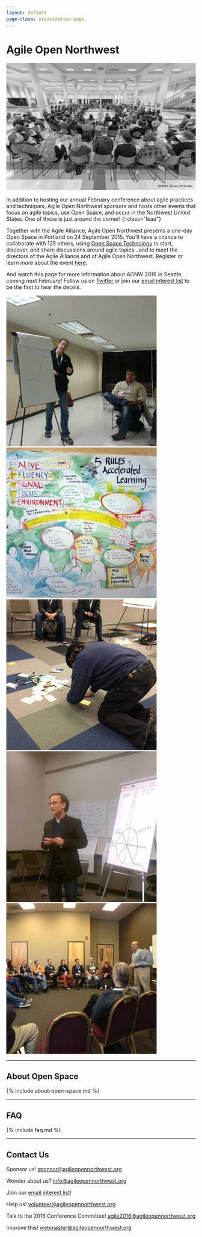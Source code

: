 ```yaml
---
layout: default
page-class: organization-page
---
```


<h1 id="about_us">Agile Open Northwest <small></small></h1>

<div class="banner homepage-banner">
  <img src="/img/circle.jpg" class="background"/>
  <div class="darken"></div>
  <div class="words">
<!-- 
    <div class="attention">NEXT EVENT <i>Make it yours!</i></div>
    <div class="location">Portland</div>
    <div class="date">February 11-13, 2015</div>
    <div>
        <a href="https://www.eventbrite.com/e/agile-open-northwest-2015-registration-13797256967" class="btn btn-primary">Register Now</a>
        <a href="/2015.html">View Event Details</a>

        <a href="https://www.eventbrite.com/e/agile-open-northwest-2015-registration-13797256967" class="btn btn-primary">Join the Waitlist</a>
        <a href=/2015.html>View Event Details</a>
    </div>
 -->
    <div class="attention"><i>Agile Alliance + Agile Open Northwest present</i></div>
    <div class="location">Portland One-Day Open Space</div>
    <div class="date">24 September 2015</div>
    <a href="http://agilealliance.org/programs/brewing-agile-or-just-wining-about-it/" class="btn btn-primary">Learn More and Register Now</a>
  </div>
  <div class="attribution">&copy; 2015 STEVEN SMITH</div>
</div>

<!--
Agile Open Northwest is an annual conference about agile practices and techniques. Using [Open Space](#about_open_space), the participants themselves make the conference they want to attend. Come prepared to share your latest ideas, challenges, hopes, experiences and experiments! Inclusive but intimate, Agile Open Northwest is limited to only 200 participants.
-->
In addition to hosting our annual February conference about agile practices and techniques, Agile Open Northwest sponsors and hosts other events that focus on agile topics, use Open Space, and occur in the Northwest United States. One of these is just around the corner!
{: class="lead"}

<div>
<p>Together with the Agile Alliance, Agile Open Northwest presents a one-day Open Space in Portland on 24 September 2015. You’ll have a chance to
collaborate with 125 others, using <a href="http://www.openspaceworld.com/brief_history.htm">Open Space Technology</a> to start, discover, and share
discussions around agile topics…and to meet the directors of the Agile Alliance and of Agile Open Northwest. Register or learn more about the event
<a href="http://agilealliance.org/programs/brewing-agile-or-just-wining-about-it/">here</a>.</p>
<p>And watch this page for more information about AONW 2016 in Seattle, coming next February! Follow us on
<a href="http://twitter.com/aonw">Twitter</a> or join our
<a href="mailto:info@AgileOpenNorthwest.org?subject=Please%20add%20me%20to%20the%20AONW%20interest%20list&amp;body=Please%20add%20my%20email%20address%20to%20the%20AONW%20interest%20list%20so%20I%20can%20be%20the%20first%20to%20hear%20the%20details!">email interest list</a>
 to be the first to hear the details.
 </p>
</div>

<div class="faces-5">
  <img src="/img/faces/a.jpg" alt="" class="face" />
  <img src="/img/faces/b.jpg" alt="" class="face" />
  <img src="/img/faces/c.jpg" alt="" class="face" />
  <img src="/img/faces/d.jpg" alt="" class="face" />
  <img src="/img/faces/e.jpg" alt="" class="face" />
</div>

<hr class="section"/>
<h2 id="about_open_space">About Open Space</h2>

{% include about-open-space.md %}


<hr class="section"/>
<h2 id="faq">FAQ</h2>

{% include faq.md %}


<hr class="section"/>
<h2 id="contact_us">Contact Us</h2>

Sponsor us!
[sponsor@agileopennorthwest.org](mailto:sponsor@agileopennorthwest.org)

Wonder about us?
[info@agileopennorthwest.org](mailto:info@agileopennorthwest.org)

Join our
[email interest list](mailto:info@AgileOpenNorthwest.org?subject=Please%20add%20me%20to%20the%20AONW%20interest%20list&amp;body=Please%20add%20my%20email%20address%20to%20the%20AONW%20interest%20list%20so%20I%20can%20be%20the%20first%20to%20hear%20the%20details!)!

Help us!
[volunteer@agileopennorthwest.org](mailto:volunteer@agileopennorthwest.org)

Talk to the 2016 Conference Committee!
[agile2016@agileopennorthwest.org](mailto:agile2016@agileopennorthwest.org)

Improve this!
[webmaster@agileopennorthwest.org](mailto:webmaster@agileopennorthwest.org)
